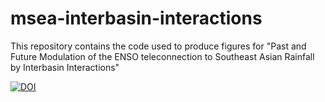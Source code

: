 # msea-interbasin-interactions
This repository contains the code used to produce figures for "Past and Future Modulation of the ENSO teleconnection to Southeast Asian Rainfall by Interbasin Interactions"

[![DOI](https://zenodo.org/badge/836937950.svg)](https://doi.org/10.5281/zenodo.14587945)

